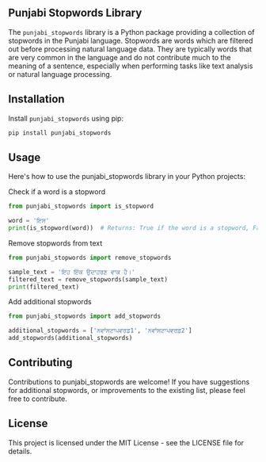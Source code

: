 ## Punjabi Stopwords Library

The `punjabi_stopwords` library is a Python package providing a collection of stopwords in the Punjabi language. Stopwords are words which are filtered out before processing natural language data. They are typically words that are very common in the language and do not contribute much to the meaning of a sentence, especially when performing tasks like text analysis or natural language processing.

## Installation

Install `punjabi_stopwords` using pip:

```python
pip install punjabi_stopwords
```
## Usage
Here's how to use the punjabi_stopwords library in your Python projects:

Check if a word is a stopword

```python
from punjabi_stopwords import is_stopword

word = 'ਇਸ'
print(is_stopword(word))  # Returns: True if the word is a stopword, False otherwise

```

Remove stopwords from text

```python
from punjabi_stopwords import remove_stopwords

sample_text = 'ਇਹ ਇੱਕ ਉਦਾਹਰਣ ਵਾਕ ਹੈ।'
filtered_text = remove_stopwords(sample_text)
print(filtered_text)
```

Add additional stopwords

```python
from punjabi_stopwords import add_stopwords

additional_stopwords = ['ਨਵਾਂਸਟਾਪਵਰਡ1', 'ਨਵਾਂਸਟਾਪਵਰਡ2']
add_stopwords(additional_stopwords)
```

## Contributing
Contributions to punjabi_stopwords are welcome! If you have suggestions for additional stopwords, or improvements to the existing list, please feel free to contribute.

## License
This project is licensed under the MIT License - see the LICENSE file for details.
